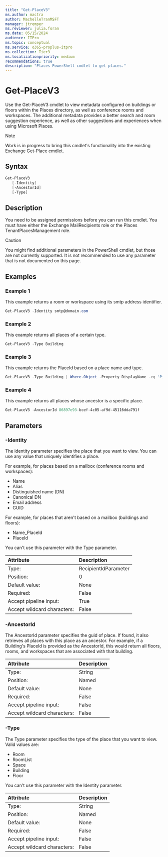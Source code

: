```yaml
---
title: "Get-PlaceV3"
ms.author: mactra
author: MachelleTranMSFT
manager: jtremper
ms.reviewer: julia.foran
ms.date: 05/15/2024
audience: ITPro
ms.topic: conceptual
ms.service: o365-proplus-itpro
ms.collection: Tier3
ms.localizationpriority: medium
recommendations: true
description: "Places PowerShell cmdlet to get places."
---
```


# Get-PlaceV3

Use the Get-PlaceV3 cmdlet to view metadata configured on buildings or floors within the Places directory, as well as conference rooms and workspaces. The additional metadata provides a better search and room suggestion experience, as well as other suggestions and experiences when using Microsoft Places.

> [!NOTE]
> Work is in progress to bring this cmdlet's functionality into the existing Exchange Get-Place cmdlet.  

## Syntax
```powershell
Get-PlaceV3
   [-Identity]
   [-AncestorId]
   [-Type]
```

## Description
You need to be assigned permissions before you can run this cmdlet. You must have either the Exchange MailRecipients role or the Places TenantPlacesManagement role.

> [!CAUTION] 
> You might find additional parameters in the PowerShell cmdlet, but those are not currently supported.  It is not recommended to use any parameter that is not documented on this page.

## Examples
### Example 1
This example returns a room or workspace using its smtp address identifier.
```powershell
Get-PlaceV3 -Identity smtp@domain.com
```

### Example 2
This example returns all places of a certain type.
```powershell
Get-PlaceV3 -Type Building
```

### Example 3
This example returns the PlaceId based on a place name and type.
```powershell
Get-PlaceV3 -Type Building | Where-Object -Property DisplayName -eq 'Pine Valley' | fl PlaceId
```

### Example 4
This example returns all places whose ancestor is a specific place.
```powershell
Get-PlaceV3 -AncestorId 86897e93-bcef-4c05-af9d-45116dda791f 
```

## Parameters

### -Identity

The identity parameter specifies the place that you want to view. You can use any value that uniquely identifies a place.

For example, for places based on a mailbox (conference rooms and workspaces):

* Name
* Alias
* Distinguished name (DN)
* Canonical DN
* Email address
* GUID

For example, for places that aren't based on a mailbox (buildings and floors):

* Name_PlaceId
* PlaceId

You can't use this parameter with the Type parameter.

|Attribute|Description|
|:-----------|:-----------|
|Type:|RecipientIdParameter|
|Position:|0|
|Default value:|None|
|Required:|False|
|Accept pipeline input:|True|
|Accept wildcard characters:|False|

### -AncestorId

The AncestorId parameter specifies the guid of place. If found, it also retrieves all places with this place as an ancestor.  For example, if a Building's PlaceId is provided as the AncestorId, this would return all floors, rooms, and workspaces that are associated with that building.

|Attribute|Description|
|:-----------|:-----------|
|Type:|String|
|Position:|Named|
|Default value:|None|
|Required:|False|
|Accept pipeline input:|False|
|Accept wildcard characters:|False|

### -Type

The Type parameter specifies the type of the place that you want to view. Valid values are:

* Room
* RoomList
* Space
* Building
* Floor

You can't use this parameter with the Identity parameter.

|Attribute|Description|
|:-----------|:-----------|
|Type:|String|
|Position:|Named|
|Default value:|None|
|Required:|False|
|Accept pipeline input:|False|
|Accept wildcard characters:|False|
